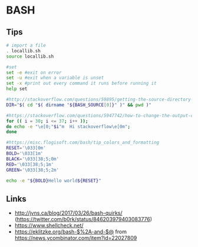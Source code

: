 BASH
====


Tips
----

```bash
# import a file
. locallib.sh
source locallib.sh

#set
set -e #exit on error
set -u #exit when a variable is unset
set -x #print out every command it runs before running it
help set

#http://stackoverflow.com/questions/59895/getting-the-source-directory-of-a-bash-script-from-within
DIR="$( cd "$( dirname "${BASH_SOURCE[0]}" )" && pwd )"

#https://stackoverflow.com/questions/5947742/how-to-change-the-output-color-of-echo-in-linux
for (( i = 30; i <= 37; i++ ));
do echo -e "\e[0;"$i"m  Hi stackoverflow\e[0m";
done

#https://misc.flogisoft.com/bash/tip_colors_and_formatting
RESET='\033[0m'
BOLD='\033[1m'
BLACK='\033[38;5;0m'
RED='\033[38;5;1m'
GREEN='\033[38;5;2m'

echo -e "${BOLD}Hello world${RESET}"

```

Links
-----

* http://jvns.ca/blog/2017/03/26/bash-quirks/ (https://twitter.com/b0rk/status/846203979403083776)
* https://www.shellcheck.net/
* https://eklitzke.org/bash-$%2A-and-$@ from https://news.ycombinator.com/item?id=22027809
